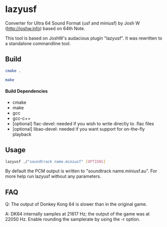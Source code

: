 lazyusf
=======

Converter for Ultra 64 Sound Format (usf and miniusf) by Josh W (http://joshw.info) based on 64th Note.

This tool is based on JoshW's audacious plugin "lazyusf". It was rewritten to a standalone commandline tool.

## Build
```bash
cmake .
```
```bash
make
```
#### Build Dependencies
* cmake
* make
* gcc
* gcc-c++
* [optional] flac-devel: needed if you wish to write directly to .flac files
* [optional] libao-devel: needed if you want support for on-the-fly playback

## Usage
```bash
lazyusf ./"soundtrack name.miniusf" [OPTIONS]
```
By default the PCM output is written to "soundtrack name.miniusf.au". For more help run lazyusf without any parameters.



## FAQ
Q: The output of Donkey Kong 64 is slower than in the original game.

A: DK64 internally samples at 21617 Hz; the output of the game was at 22050 Hz. Enable rounding the samplerate by using the -r option.
